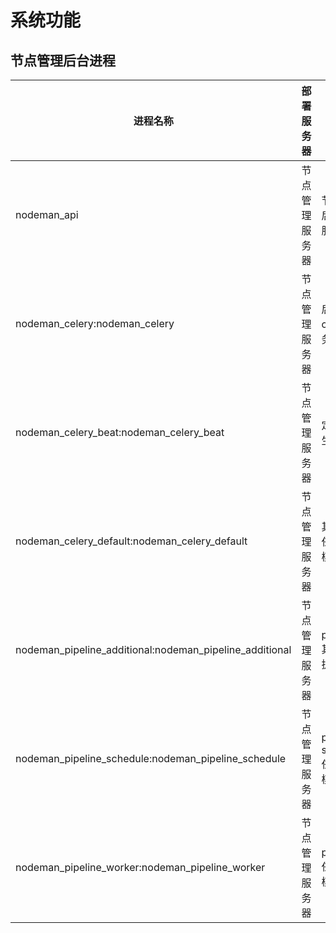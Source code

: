 # 系统功能

## 节点管理后台进程

| **进程名称**                                              | **部署服务器** | **功能**               |
| -------------------------------------------------------- | -------------| ----------------------|
| nodeman_api                                              | 节点管理服务器 | 节点管理后台API服务      |
| nodeman_celery:nodeman_celery                            | 节点管理服务器 | 后台celery任务            |
| nodeman_celery_beat:nodeman_celery_beat                  | 节点管理服务器 | 定时任务生成模块            |
| nodeman_celery_default:nodeman_celery_default            | 节点管理服务器 | 其他相关任务执行模块 |
| nodeman_pipeline_additional:nodeman_pipeline_additional  | 节点管理服务器 | pipeline 其他任务执行模块            |
| nodeman_pipeline_schedule:nodeman_pipeline_schedule      | 节点管理服务器 | pipeline schedule任务执行模块         |
| nodeman_pipeline_worker:nodeman_pipeline_worker          | 节点管理服务器 | pipeline任务执行模块         |


